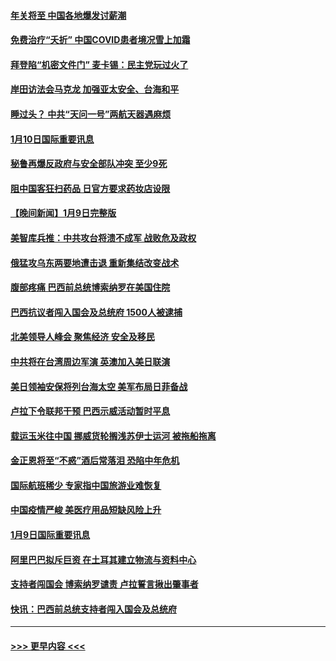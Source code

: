 #### [年关将至 中国各地爆发讨薪潮](../pages/prog202/a103621767.md?t=01102143) 
#### [免费治疗“夭折” 中国COVID患者境况雪上加霜](../pages/prog202/a103621728.md?t=01102143) 
#### [拜登陷“机密文件门” 麦卡锡：民主党玩过火了](../pages/prog202/a103621736.md?t=01102143) 
#### [岸田访法会马克龙 加强亚太安全、台海和平](../pages/prog202/a103621760.md?t=01102143) 
#### [睡过头？ 中共“天问一号”两航天器遇麻烦](../pages/prog202/a103621741.md?t=01102143) 
#### [1月10日国际重要讯息](../pages/prog202/a103621758.md?t=01102143) 
#### [秘鲁再爆反政府与安全部队冲突 至少9死](../pages/prog202/a103621554.md?t=01102143) 
#### [阻中国客狂扫药品 日官方要求药妆店设限](../pages/prog202/a103621540.md?t=01102143) 
#### [【晚间新闻】1月9日完整版](../pages/prog202/a103621468.md?t=01102143) 
#### [美智库兵推：中共攻台将溃不成军 战败危及政权](../pages/prog202/a103621430.md?t=01102143) 
#### [俄猛攻乌东两要地遭击退 重新集结改变战术](../pages/prog202/a103621420.md?t=01102143) 
#### [腹部疼痛 巴西前总统博索纳罗在美国住院](../pages/prog202/a103621343.md?t=01102143) 
#### [巴西抗议者闯入国会及总统府 1500人被逮捕](../pages/prog202/a103621349.md?t=01102143) 
#### [北美领导人峰会 聚焦经济 安全及移民](../pages/prog202/a103621340.md?t=01102143) 
#### [中共将在台湾周边军演 英澳加入美日联演](../pages/prog202/a103621255.md?t=01102143) 
#### [美日领袖安保将列台海太空 美军布局日菲备战](../pages/prog202/a103621116.md?t=01102143) 
#### [卢拉下令联邦干预 巴西示威活动暂时平息](../pages/prog202/a103621113.md?t=01102143) 
#### [载运玉米往中国 挪威货轮搁浅苏伊士运河 被拖船拖离](../pages/prog202/a103620859.md?t=01102143) 
#### [金正恩将至“不惑”酒后常落泪 恐陷中年危机](../pages/prog202/a103620801.md?t=01102143) 
#### [国际航班稀少 专家指中国旅游业难恢复](../pages/prog202/a103620793.md?t=01102143) 
#### [中国疫情严峻 美医疗用品短缺风险上升](../pages/prog202/a103620790.md?t=01102143) 
#### [1月9日国际重要讯息](../pages/prog202/a103620821.md?t=01102143) 
#### [阿里巴巴拟斥巨资 在土耳其建立物流与资料中心](../pages/prog202/a103620711.md?t=01102143) 
#### [支持者闯国会 博索纳罗谴责 卢拉誓言揪出肇事者](../pages/prog202/a103620641.md?t=01102143) 
#### [快讯：巴西前总统支持者闯入国会及总统府](../pages/prog202/a103620473.md?t=01102143) 

----
#### [ >>> 更早内容 <<< ](../indexes/prog202-earlier.md)
